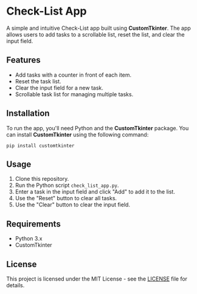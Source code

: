 # Check-List App

A simple and intuitive Check-List app built using **CustomTkinter**. The app allows users to add tasks to a scrollable list, reset the list, and clear the input field.

## Features
- Add tasks with a counter in front of each item.
- Reset the task list.
- Clear the input field for a new task.
- Scrollable task list for managing multiple tasks.

## Installation
To run the app, you'll need Python and the **CustomTkinter** package. You can install **CustomTkinter** using the following command:

```
pip install customtkinter
```

## Usage
1. Clone this repository.
2. Run the Python script `check_list_app.py`.
3. Enter a task in the input field and click "Add" to add it to the list.
4. Use the "Reset" button to clear all tasks.
5. Use the "Clear" button to clear the input field.

## Requirements
- Python 3.x
- CustomTkinter

## License
This project is licensed under the MIT License - see the [LICENSE](LICENSE) file for details.
